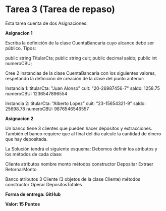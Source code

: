# Tarea 3 (Tarea de repaso)

Esta tarea cuenta de dos Asignaciones:

**Asignacion 1**

Escriba la definición de la clase CuentaBancaria cuyo alcance debe ser público. Tipos:

public string TitularCta;
public string cuit;
public decimal saldo;
public int numeroCBU;

Cree 2 instancias de la clase CuentaBancaria con los siguientes valores, respetando la definición de creación de la clase del punto anterior:

Instancia 1:
	titularCta: "Juan Alonso"
	cuit: "20-26987456-7"
	saldo: 1258.75
	numeroCBU: 1236547896554

Instancia 2:
	titularCta: “Alberto Lopez” 
	cuit: “23-15654321-9” 
	saldo: 25698.78 
	numeroCBU: 9876546546557



**Asignacion 2**

Un banco tiene 3 clientes que pueden hacer depósitos y extracciones. También el banco requiere que al final del día calcule la cantidad de dinero que hay depositada.


La Solución tendrá el siguiente esquema: Debemos definir los atributos y los métodos de cada clase:

Cliente
    atributos
        nombre
        monto
    métodos
        constructor
        Depositar
        Extraer
        RetornarMonto

Banco
    atributos
        3 Cliente (3 objetos de la clase Cliente)
    métodos
        constructor
        Operar
        DepositosTotales







**Forma de entrega: GitHub**

**Valor: 15 Puntos**

